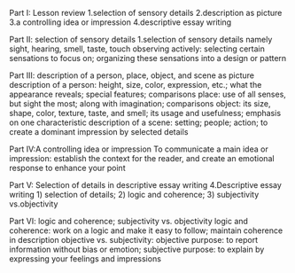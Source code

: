 Part I: Lesson review
1.selection of sensory details
2.description as picture
3.a controlling idea or impression
4.descriptive essay writing

Part II: selection of sensory details
    1.selection of sensory details namely sight, hearing, smell, taste, touch
        observing actively: selecting certain sensations to focus on; organizing these sensations into a design or pattern

Part III: description of a person, place, object, and scene as picture
    description of a person: height, size, color, expression, etc.; what the appearance reveals; special features; comparisons
    place: use of all senses, but sight the most; along with imagination; comparisons
    object: its size, shape, color, texture, taste, and smell; its usage and usefulness; emphasis on one characteristic
    description of a scene: setting; people; action; to create a dominant impression by selected details

Part IV:A controlling idea or impression 
    To communicate a main idea or impression:
        establish the context for the reader, and
        create an emotional response to enhance your point

Part V: Selection of details in descriptive essay writing
    4.Descriptive essay writing
        1) selection of details; 2) logic and coherence; 3) subjectivity vs.objectivity

Part VI: logic and coherence; subjectivity vs. objectivity
    logic and coherence: work on a logic and make it easy to follow; maintain coherence in description
    objective vs. subjectivity: objective purpose: to report information without bias or emotion; subjective purpose: to explain by expressing your feelings and impressions
